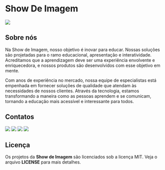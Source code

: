 <h1>Show De Imagem</h1>
  <img src="https://github.com/showdeimagem/ShowDeImagem/assets/133150931/6f5b6ee3-00dc-4ef7-acdb-355f3d4db2ce">
 
 <h2>Sobre nós</h2>
  <p>Na Show de Imagem, nosso objetivo é inovar para educar. Nossas soluções são projetadas para o ramo educacional, apresentação e interatividade. Acreditamos que a aprendizagem deve ser uma experiência envolvente e enriquecedora, e nossos produtos são desenvolvidos com esse objetivo em mente.

Com anos de experiência no mercado, nossa equipe de especialistas está empenhada em fornecer soluções de qualidade que atendam às necessidades de nossos clientes. Através da tecnologia, estamos transformando a maneira como as pessoas aprendem e se comunicam, tornando a educação mais acessível e interessante para todos.</p>
  
  <h2>Contatos</h2>
   <div>
      <a href="https://api.whatsapp.com/send?phone=551129462668"><img src="https://img.shields.io/badge/WhatsApp-25D366?style=for-the-badge&logo=whatsapp&logoColor=white"></a>
      <a href="https://www.facebook.com/showdeimagemltda"><img src="https://img.shields.io/badge/Facebook-1877F2?style=for-the-badge&logo=facebook&logoColor=white"></a>
      <a href="https://www.instagram.com/showdeimagem_br/"><img src="https://img.shields.io/badge/Instagram-E4405F?style=for-the-badge&logo=instagram&logoColor=white"></a>
      <a href="https://www.youtube.com/@ShowdeImagem"><img src="https://img.shields.io/badge/YouTube-FF0000?style=for-the-badge&logo=youtube&logoColor=white"></a>
   </div>
   
   <h2>Licença</h2>
    <p>Os projetos da <strong>Show de Imagem</strong> são licenciados sob a licença MIT. Veja o arquivo <strong>LICENSE</strong> para mais detalhes.</p>
